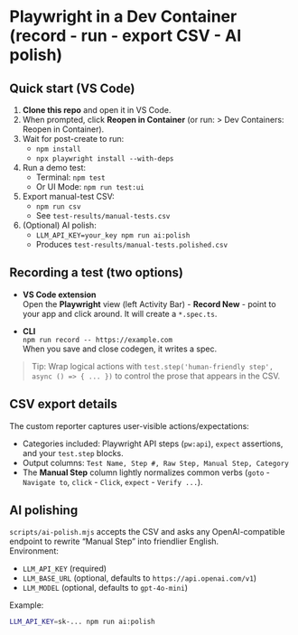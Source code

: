 ﻿# Playwright in a Dev Container (record - run - export CSV - AI polish)

## Quick start (VS Code)

1. **Clone this repo** and open it in VS Code.
2. When prompted, click **Reopen in Container** (or run: > Dev Containers: Reopen in Container).
3. Wait for post-create to run:
   - `npm install`
   - `npx playwright install --with-deps`
4. Run a demo test:
   - Terminal: `npm test`
   - Or UI Mode: `npm run test:ui`
5. Export manual-test CSV:
   - `npm run csv`
   - See `test-results/manual-tests.csv`
6. (Optional) AI polish:
   - `LLM_API_KEY=your_key npm run ai:polish`
   - Produces `test-results/manual-tests.polished.csv`

## Recording a test (two options)

- **VS Code extension**  
  Open the **Playwright** view (left Activity Bar) - **Record New** - point to your app and click around. It will create a `*.spec.ts`.

- **CLI**  
  `npm run record -- https://example.com`  
  When you save and close codegen, it writes a spec.

> Tip: Wrap logical actions with `test.step('human-friendly step', async () => { ... })` to control the prose that appears in the CSV.

## CSV export details

The custom reporter captures user-visible actions/expectations:
- Categories included: Playwright API steps (`pw:api`), `expect` assertions, and your `test.step` blocks.
- Output columns: `Test Name, Step #, Raw Step, Manual Step, Category`
- The **Manual Step** column lightly normalizes common verbs (`goto` - `Navigate to`, `click` - `Click`, `expect` - `Verify ...`).

## AI polishing

`scripts/ai-polish.mjs` accepts the CSV and asks any OpenAI-compatible endpoint to rewrite “Manual Step” into friendlier English.  
Environment:
- `LLM_API_KEY` (required)
- `LLM_BASE_URL` (optional, defaults to `https://api.openai.com/v1`)
- `LLM_MODEL` (optional, defaults to `gpt-4o-mini`)

Example:
```bash
LLM_API_KEY=sk-... npm run ai:polish

